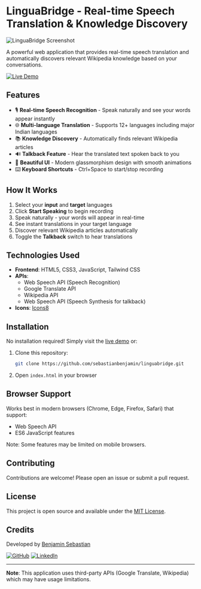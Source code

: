 # LinguaBridge - Real-time Speech Translation & Knowledge Discovery

![LinguaBridge Screenshot](https://img.icons8.com/fluency/96/000000/translation.png)

A powerful web application that provides real-time speech translation and automatically discovers relevant Wikipedia knowledge based on your conversations.

[![Live Demo](https://img.shields.io/badge/-Live%20Demo-brightgreen)](https://sdasaasd.com)

## Features

- 🎙️ **Real-time Speech Recognition** - Speak naturally and see your words appear instantly
- 🌐 **Multi-language Translation** - Supports 12+ languages including major Indian languages
- 📚 **Knowledge Discovery** - Automatically finds relevant Wikipedia articles
- 🔊 **Talkback Feature** - Hear the translated text spoken back to you
- 🎨 **Beautiful UI** - Modern glassmorphism design with smooth animations
- ⌨️ **Keyboard Shortcuts** - Ctrl+Space to start/stop recording

## How It Works

1. Select your **input** and **target** languages
2. Click **Start Speaking** to begin recording
3. Speak naturally - your words will appear in real-time
4. See instant translations in your target language
5. Discover relevant Wikipedia articles automatically
6. Toggle the **Talkback** switch to hear translations

## Technologies Used

- **Frontend**: HTML5, CSS3, JavaScript, Tailwind CSS
- **APIs**:
  - Web Speech API (Speech Recognition)
  - Google Translate API
  - Wikipedia API
  - Web Speech API (Speech Synthesis for talkback)
- **Icons**: [Icons8](https://icons8.com)

## Installation

No installation required! Simply visit the [live demo](https://sdasaasd.com) or:

1. Clone this repository:
   ```bash
   git clone https://github.com/sebastianbenjamin/linguabridge.git
   ```
2. Open `index.html` in your browser

## Browser Support

Works best in modern browsers (Chrome, Edge, Firefox, Safari) that support:
- Web Speech API
- ES6 JavaScript features

Note: Some features may be limited on mobile browsers.

## Contributing

Contributions are welcome! Please open an issue or submit a pull request.

## License

This project is open source and available under the [MIT License](LICENSE).

## Credits

Developed by [Benjamin Sebastian](https://github.com/sebastianbenjamin)

[![GitHub](https://img.shields.io/badge/-GitHub-black?logo=github)](https://github.com/sebastianbenjamin)
[![LinkedIn](https://img.shields.io/badge/-LinkedIn-blue?logo=linkedin)](https://linkedin.com/in/sebastianbenjamin)

---

**Note**: This application uses third-party APIs (Google Translate, Wikipedia) which may have usage limitations.
```
